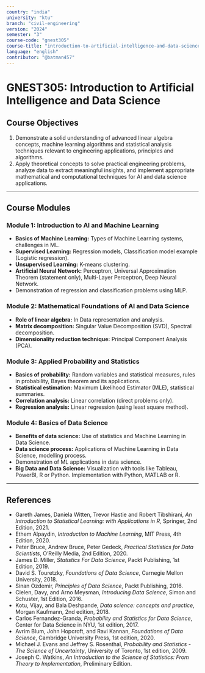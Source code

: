 ```yaml
---
country: "india"
university: "ktu"
branch: "civil-engineering"
version: "2024"
semester: "3"
course-code: "gnest305"
course-title: "introduction-to-artificial-intelligence-and-data-science"
language: "english"
contributor: "@batman457"
---
```


# GNEST305: Introduction to Artificial Intelligence and Data Science

## Course Objectives
1. Demonstrate a solid understanding of advanced linear algebra concepts, machine learning algorithms and statistical analysis techniques relevant to engineering applications, principles and algorithms.
2. Apply theoretical concepts to solve practical engineering problems, analyze data to extract meaningful insights, and implement appropriate mathematical and computational techniques for AI and data science applications.

---

## Course Modules

### Module 1: Introduction to AI and Machine Learning
- **Basics of Machine Learning:** Types of Machine Learning systems, challenges in ML.
- **Supervised Learning:** Regression models, Classification model example (Logistic regression).
- **Unsupervised Learning:** K-means clustering.
- **Artificial Neural Network:** Perceptron, Universal Approximation Theorem (statement only), Multi-Layer Perceptron, Deep Neural Network.
- Demonstration of regression and classification problems using MLP.

### Module 2: Mathematical Foundations of AI and Data Science
- **Role of linear algebra:** In Data representation and analysis.
- **Matrix decomposition:** Singular Value Decomposition (SVD), Spectral decomposition.
- **Dimensionality reduction technique:** Principal Component Analysis (PCA).

### Module 3: Applied Probability and Statistics
- **Basics of probability:** Random variables and statistical measures, rules in probability, Bayes theorem and its applications.
- **Statistical estimation:** Maximum Likelihood Estimator (MLE), statistical summaries.
- **Correlation analysis:** Linear correlation (direct problems only).
- **Regression analysis:** Linear regression (using least square method).

### Module 4: Basics of Data Science
- **Benefits of data science:** Use of statistics and Machine Learning in Data Science.
- **Data science process:** Applications of Machine Learning in Data Science, modelling process.
- Demonstration of ML applications in data science.
- **Big Data and Data Science:** Visualization with tools like Tableau, PowerBI, R or Python. Implementation with Python, MATLAB or R.

---

## References

- Gareth James, Daniela Witten, Trevor Hastie and Robert Tibshirani, *An Introduction to Statistical Learning: with Applications in R*, Springer, 2nd Edition, 2021.
- Ethem Alpaydin, *Introduction to Machine Learning*, MIT Press, 4th Edition, 2020.
- Peter Bruce, Andrew Bruce, Peter Gedeck, *Practical Statistics for Data Scientists*, O’Reilly Media, 2nd Edition, 2020.
- James D. Miller, *Statistics For Data Science*, Packt Publishing, 1st Edition, 2019.
- David S. Touretzky, *Foundations of Data Science*, Carnegie Mellon University, 2018.
- Sinan Ozdemir, *Principles of Data Science*, Packt Publishing, 2016.
- Cielen, Davy, and Arno Meysman, *Introducing Data Science*, Simon and Schuster, 1st Edition, 2016.
- Kotu, Vijay, and Bala Deshpande, *Data science: concepts and practice*, Morgan Kaufmann, 2nd edition, 2018.
- Carlos Fernandez-Granda, *Probability and Statistics for Data Science*, Center for Data Science in NYU, 1st edition, 2017.
- Avrim Blum, John Hopcroft, and Ravi Kannan, *Foundations of Data Science*, Cambridge University Press, 1st edition, 2020.
- Michael J. Evans and Jeffrey S. Rosenthal, *Probability and Statistics - The Science of Uncertainty*, University of Toronto, 1st edition, 2009.
- Joseph C. Watkins, *An Introduction to the Science of Statistics: From Theory to Implementation*, Preliminary Edition.
